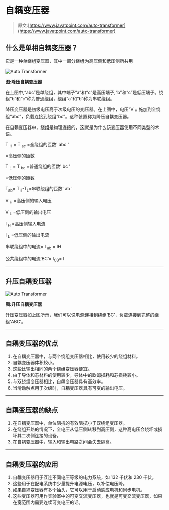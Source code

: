 # 自耦变压器

> 原文:[https://www.javatpoint.com/auto-transformer](https://www.javatpoint.com/auto-transformer)

## 什么是单相自耦变压器？

它是一种单绕组变压器，其中一部分绕组为高压侧和低压侧所共用

![Auto Transformer](../Images/4181391b1830c578f3f6c47e98159536.png)

**图:降压自耦变压器**

在上图中,“abc”是单绕组，其中端子“a”和“c”是高压端子,“b”和“c”是低压端子。绕组“b”和“c”称为普通绕组，绕组“a”和“b”称为串联绕组。

降压变压器是初级电压高于次级电压的变压器。在上图中，电压“V <sub>H</sub> 施加到全绕组“abc”，负载连接到绕组“bc”。这种装置称为降压自耦变压器。

在自耦变压器中，绕组是物理连接的，这就是为什么该变压器使用不同类型的术语。

T <sub>H</sub> = T <sub>ac</sub> =全绕组的匝数' abc '

=高压侧的匝数

T <sub>L</sub> = T <sub>bc</sub> =普通绕组的匝数' bc '

=低压侧的匝数

T<sub>ab</sub>= T<sub>H</sub>-T<sub>L</sub>=串联绕组的匝数' ab '

V <sub>H</sub> =高压侧的输入电压

V <sub>L</sub> =低压侧的输出电压

I <sub>H</sub> =高压侧输入电流

I <sub>L</sub> =低压侧的输出电流

串联绕组中的电流= I <sub>ab</sub> = IH

公共绕组中的电流‘BC’= I<sub>CB</sub>= I

* * *

## 升压自耦变压器

![Auto Transformer](../Images/f7dd05432d18fb079b53a4d7e463156f.png)

**图:升压自耦变压器**

升压变压器如上图所示，我们可以说电源连接到绕组‘BC’，负载连接到完整的绕组‘ABC’。

* * *

## 自耦变压器的优点

1.  在自耦变压器中，与两个绕组变压器相比，使用较少的绕组材料。
2.  自耦变压器体积较小。
3.  这些比输出相同的两个绕组变压器便宜。
4.  由于导体和芯材料的使用较少，导体中的欧姆损耗和芯损耗较小。
5.  与双绕组变压器相比，自耦变压器具有高效率。
6.  当滑动触点用于次级时，自耦变压器具有可变的输出电压。

* * *

## 自耦变压器的缺点

1.  在自耦变压器中，单位阻抗的有效阻抗小于双绕组变压器。
2.  在绕组开路的情况下，全电压从低压侧转移到高压侧，这种高电压会烧坏或损坏其二次侧连接的设备。
3.  在自耦变压器中，输入和输出电路之间会失去隔离。

* * *

## 自耦变压器的应用

1.  自耦变压器用于互连不同电压等级的电力系统，如 132 千伏和 230 千伏。
2.  这些用于在配电系统中少量提升电源电压，以补偿电压降。
3.  如果自耦变压器有多个抽头，它可以用于启动感应电机和同步电机。
4.  这些变压器可用作实验室中的可变交流变压器，也就是可变交流变压器，如果在宽范围内需要连续可变电压的话。